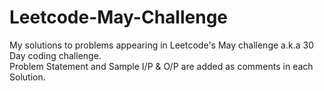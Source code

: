 # Leetcode-May-Challenge
My solutions to problems appearing in Leetcode's May challenge a.k.a 30 Day coding challenge.<br/>
Problem Statement and Sample I/P & O/P are added as comments in each Solution.
